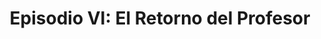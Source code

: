 ---
layout: episode
title: 'Episodio VI: El Retorno del Profesor'
permalink: /episodio-vi
category-filter:
   - Episodio VI
---